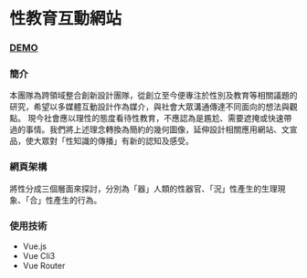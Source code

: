 # 性教育互動網站

### [DEMO](https://viboloveyou12.github.io/SexEducation-Website/#/)

### 簡介
本團隊為跨領域整合創新設計團隊，從創立至今便專注於性別及教育等相關議題的研究，希望以多媒體互動設計作為媒介，與社會大眾溝通傳達不同面向的想法與觀點。
現今社會應以理性的態度看待性教育，不應認為是尷尬、需要遮掩或快速帶過的事情。我們將上述理念轉換為簡約的幾何圖像，延伸設計相關應用網站、文宣品，使大眾對「性知識的傳播」有新的認知及感受。

### 網頁架構
將性分成三個層面來探討，分別為「器」人類的性器官、「況」性產生的生理現象、「合」性產生的行為。

### 使用技術
* Vue.js
* Vue Cli3
* Vue Router
